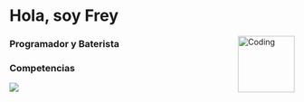 <h1 align="left">Hola, soy Frey</h1>
<img align="right" alt="Coding" width="100" src="https://media1.giphy.com/media/v1.Y2lkPTc5MGI3NjExcWFpcmh0YXZyb3ZndDJzenY5dzg5MXM1NTBpYWNveDZsNTcwanR4cyZlcD12MV9pbnRlcm5hbF9naWZfYnlfaWQmY3Q9cw/Y3M1lEO982asvJCTkn/giphy.gif">
<h3 align="left">Programador y Baterista</h3>

<h3 align="left">Competencias</h3>
<p align="left">
  <img src="https://skillicons.dev/icons?i=html,css,javascript,typescript,react,c,python,php" />
</p>
